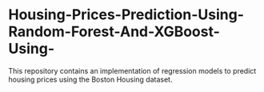 # Housing-Prices-Prediction-Using-Random-Forest-And-XGBoost-Using-
This repository contains an implementation of regression models to predict housing prices using the Boston Housing dataset.
